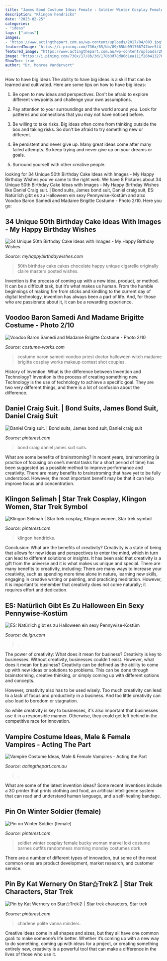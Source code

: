 ```yaml
---
title: "James Bond Costume Ideas Female : Soldier Winter Cosplay Female Bucky Woman Marvel Loki Costume Barnes Outfits Randomness Morning Monday Costumes Dork"
description: "Klingon hendricks"
date: "2023-02-25"
categories:
- "ideas"
tags: ["ideas"]
images:
- "https://www.actingthepart.com.au/wp-content/uploads/2017/04/003.jpg"
featuredImage: "https://i.pinimg.com/736x/65/bb/09/65bb091766747bee5f4fbaa0f7120f75--daniel-craig-suit-daniel-craig-james-bond.jpg"
featured_image: "https://www.actingthepart.com.au/wp-content/uploads/2017/04/003.jpg"
image: "https://i.pinimg.com/736x/17/8b/3d/178b3d78d86d1ea111f26b4132769298--the-outfit-head-piece.jpg"
ShowToc: true
author: "Dr. Monroe Vandervort"
---
```



How to have big ideas
The ability to have big ideas is a skill that can be learned and cultivated. Here are some tips on how to have big ideas:
1. Be open to new ideas and perspectives. Don't be afraid to explore different viewpoints and challenge your own assumptions.

2. Pay attention to your surroundings and the world around you. Look for patterns and connections that you may not have noticed before.

3. Be willing to take risks. Big ideas often come from thinking outside the box and taking risks. So don't be afraid to try something new or different.

4. Be persistent and never give up. Many great ideas come after many failed attempts. So keep trying and never give up on your dreams or goals.

5. Surround yourself with other creative people.

	

		
looking for 34 Unique 50th Birthday Cake Ideas with Images - My Happy Birthday Wishes you've came to the right web. We have 8 Pictures about 34 Unique 50th Birthday Cake Ideas with Images - My Happy Birthday Wishes like Daniel Craig suit. | Bond suits, James bond suit, Daniel craig suit, ES: Natürlich gibt es zu Halloween ein sexy Pennywise-Kostüm and also Voodoo Baron Samedi and Madame Brigitte Costume - Photo 2/10. Here you go:
		
    
## 34 Unique 50th Birthday Cake Ideas With Images - My Happy Birthday Wishes

<img loading=lazy src="https://www.myhappybirthdaywishes.com/wp-content/uploads/2016/09/chocolate-cigarello-50th-birthday-cakes.jpg" onerror="this.onerror=null;this.src='https://tse1.mm.bing.net/th?id=OIP.5ZdZGaIJNHHN23eqAJaqPQHaJ3&amp;pid=15.1';" alt="34 Unique 50th Birthday Cake Ideas with Images - My Happy Birthday Wishes">

_Source: myhappybirthdaywishes.com_

>50th birthday cake cakes chocolate happy unique cigarello originally claire masters posted wishes. 

	

Invention is the process of coming up with a new idea, product, or method. It can be a difficult task, but it’s what makes us human. From the humble beginnings of making fire from sticks and kindling to the current day of digital technology, invention has always been a part of life. And, for those who are passionate about it, it can be a rewarding experience.

    
## Voodoo Baron Samedi And Madame Brigitte Costume - Photo 2/10

<img loading=lazy src="http://photos.costume-works.com/full/baron_samedi_and_madame_brigitte1.jpg" onerror="this.onerror=null;this.src='https://tse4.mm.bing.net/th?id=OIP.GE5weYjviVi3kxLWYeTxygHaJ3&amp;pid=15.1';" alt="Voodoo Baron Samedi and Madame Brigitte Costume - Photo 2/10">

_Source: costume-works.com_

>costume baron samedi voodoo priest doctor halloween witch madame brigitte cosplay works makeup contest shot couples. 

	

History of Invention: What is the difference between Invention and Technology?
Invention is the process of creating something new. Technology is the use of technology to achieve a specific goal. They are two very different things, and there is a lot of confusion about the difference.

    
## Daniel Craig Suit. | Bond Suits, James Bond Suit, Daniel Craig Suit

<img loading=lazy src="https://i.pinimg.com/736x/65/bb/09/65bb091766747bee5f4fbaa0f7120f75--daniel-craig-suit-daniel-craig-james-bond.jpg" onerror="this.onerror=null;this.src='https://tse2.mm.bing.net/th?id=OIP.s_gZ9AFzUrf_h33F9ycLHgHaLc&amp;pid=15.1';" alt="Daniel Craig suit. | Bond suits, James bond suit, Daniel craig suit">

_Source: pinterest.com_

>bond craig daniel james suit suits. 

	

What are some benefits of brainstroming?
In recent years, brainstroming (a practice of focusing on one’s mental tasks for a short period of time) has been suggested as a possible method to improve performance and creativity. There are many benefits to brainstroming that have yet to be fully understood. However, the most important benefit may be that it can help improve focus and concentration.

    
## Klingon Selimah | Star Trek Cosplay, Klingon Women, Star Trek Symbol

<img loading=lazy src="https://i.pinimg.com/736x/17/8b/3d/178b3d78d86d1ea111f26b4132769298--the-outfit-head-piece.jpg" onerror="this.onerror=null;this.src='https://tse1.mm.bing.net/th?id=OIP.ABm_O7LcSOcg2a-nUihLHQHaJ4&amp;pid=15.1';" alt="Klingon Selimah | Star trek cosplay, Klingon women, Star trek symbol">

_Source: pinterest.com_

>klingon hendricks. 

	

Conclusion: What are the benefits of creativity?
Creativity is a state of being that allows for new ideas and perspectives to enter the mind, which in turn can lead to different solutions or insights. It has been said that creativity is a gift from the universe and it is what makes us unique and special. There are many benefits to creativity, including: 
There are many ways to increase your creativity, such as spending more time alone in nature, learning new skills, engaging in creative writing or painting, and practicing meditation. However, it is important to remember that creativity does not come naturally; it requires effort and dedication.

    
## ES: Natürlich Gibt Es Zu Halloween Ein Sexy Pennywise-Kostüm

<img loading=lazy src="https://sm.ign.com/ign_de/screenshot/default/sexypennywise_m5pv.jpg" onerror="this.onerror=null;this.src='https://tse2.mm.bing.net/th?id=OIP.THDfV0TxbTID0F9zijAwEwHaNV&amp;pid=15.1';" alt="ES: Natürlich gibt es zu Halloween ein sexy Pennywise-Kostüm">

_Source: de.ign.com_

>. 

	

The power of creativity: What does it mean for business?
Creativity is key to businesses. Without creativity, businesses couldn't exist. However, what does it mean for business? 
Creativity can be defined as the ability to come up with new ideas or solutions to problems. This can be done through brainstorming, creative thinking, or simply coming up with different options and concepts. 

However, creativity also has to be used wisely. Too much creativity can lead to a lack of focus and productivity in a business. And too little creativity can also lead to boredom or stagnation. 

So while creativity is key to businesses, it's also important that businesses use it in a responsible manner. Otherwise, they could get left behind in the competitive race for innovation.

    
## Vampire Costume Ideas, Male &amp; Female Vampires - Acting The Part

<img loading=lazy src="https://www.actingthepart.com.au/wp-content/uploads/2017/04/003.jpg" onerror="this.onerror=null;this.src='https://tse4.mm.bing.net/th?id=OIP.xPRQY3OW9gXf9JoQrHI0UAHaJ4&amp;pid=15.1';" alt="Vampire Costume Ideas, Male &amp; Female Vampires - Acting the Part">

_Source: actingthepart.com.au_

>. 

	

What are some of the latest invention ideas?
Some recent inventions include a 3D printer that prints clothing and food, an artificial intelligence system that can read and understand human language, and a self-healing bandage.

    
## Pin On Winter Soldier (female)

<img loading=lazy src="https://i.pinimg.com/736x/70/0c/27/700c27119bef9ac0d46d92015b791d3a--female-winter-soldier-absurdity.jpg" onerror="this.onerror=null;this.src='https://tse1.mm.bing.net/th?id=OIP.Obc4g-eorUL98FMUjgJuqgHaLM&amp;pid=15.1';" alt="Pin on Winter Soldier (female)">

_Source: pinterest.com_

>soldier winter cosplay female bucky woman marvel loki costume barnes outfits randomness morning monday costumes dork. 

	

There are a number of different types of innovation, but some of the most common ones are product development, market research, and customer service.

    
## Pin By Kat Wernery On Star⚝Trek☡ | Star Trek Characters, Star Trek

<img loading=lazy src="https://i.pinimg.com/736x/4d/e7/b7/4de7b7cee1a4f1cd88b361216accc01c.jpg" onerror="this.onerror=null;this.src='https://tse4.mm.bing.net/th?id=OIP.YMsbM8mIu1ktiGkRsHMP0QHaJ4&amp;pid=15.1';" alt="Pin by Kat Wernery on Star⚝Trek☡ | Star trek characters, Star trek">

_Source: pinterest.com_

>charlene polite vanna minders. 

	

Creative ideas come in all shapes and sizes, but they all have one common goal: to make someone’s life better. Whether it’s coming up with a new way to do something, coming up with ideas for a project, or creating something entirely new, creativity is a powerful tool that can make a difference in the lives of those who use it.

